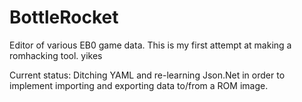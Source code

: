 # BottleRocket
Editor of various EB0 game data. This is my first attempt at making a romhacking tool. yikes

Current status: Ditching YAML and re-learning Json.Net in order to implement importing and exporting data to/from a ROM image.